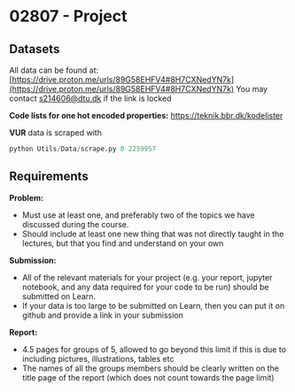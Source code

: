 # 02807 - Project

## Datasets

All data can be found at: [https://drive.proton.me/urls/89G58EHFV4#8H7CXNedYN7k](https://drive.proton.me/urls/89G58EHFV4#8H7CXNedYN7k)
You may contact s214606@dtu.dk if the link is locked

**Code lists for one hot encoded properties:** https://teknik.bbr.dk/kodelister

**VUR** 
data is scraped with
```py
python Utils/Data/scrape.py 0 2259957
```

## Requirements
**Problem:**
- Must use at least one, and preferably two of the topics we have discussed during the course.
- Should include at least one new thing that was not directly taught in the lectures, but that you find and understand on your own

**Submission:**
- All of the relevant materials for your project (e.g. your report, jupyter notebook, and any data required for your code to be run) should be submitted on Learn. 
- If your data is too large to be submitted on Learn, then you can put it on github and provide a link in your submission

**Report:**
- 4.5 pages for groups of 5, allowed to go beyond this limit if this is due to including pictures, illustrations, tables etc
- The names of all the groups members should be clearly written on the title page of the report (which does not count towards the page limit)
